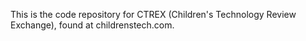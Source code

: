 This is the code repository for CTREX (Children's Technology Review Exchange), found at childrenstech.com.
